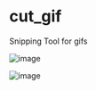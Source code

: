 # cut_gif
Snipping Tool for gifs

![image](https://github.com/mikl14/cut_gif/blob/master/gif2.gif)


![image](https://github.com/mikl14/cut_gif/blob/master/awesome.gif)
